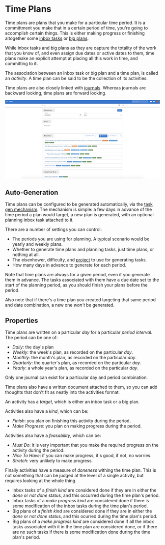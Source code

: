 # Time Plans

Time plans are plans that you make for a particular time period. It is
a committment you make that in a certain period of time, you're going to
accomplish certain things. This is either making progress or finishing
altogether some [inbox tasks](./inbox-tasks.md) or [big plans](./big-plans.md).

While inbox tasks and big plans as they are capture the totality of the work
that you know of, and even assign due dates or active dates to them, time plans
make an explicit attempt at placing all this work in time, and committing to
it.

The association between an inbox task or big plan and a time plan, is called
an _activity_. A time plan can be said to be the collection of its activities.

Time plans are also closely linked with [journals](./journals.md). Whereas
journals are backward looking, time plans are forward looking.

![Journals](../assets/time-plans-overview.png)

## Auto-Generation

Time plans can be configured to be generated automatically, via the 
[task gen mechanism](tasks-generation.md). The mechanism is simple: a few
days in advance of the time period a plan would target, a new plan is
generated, with an optional planning inbox task attached to it.

There are a number of settings you can control:
* The periods you are using for planning. A typical scenario would be
  yearly and weekly plans.
* Whether to generate time plans and planning tasks, just time plans, or
  nothing at all.
* The eisenhower, difficulty, and [project](projects.md) to use for generating tasks.
* How many days in advance to generate for each period.

Note that time plans are always for a given period, even if you generate
them in advance. The tasks associated with them have a due date set to the
start of the planning period, as you should finish your plans before the
period.

Also note that if there's a time plan you created targeting that same
period and date combination, a new one _won't_ be generated.

## Properties

Time plans are written on a particular _day_ for a particular _period interval_.
The period can be one of:

* _Daily_: the day's plan
* _Weekly_: the week's plan, as recorded on the particular _day_.
* _Monthly_: the month's plan, as recorded on the particular _day_.
* _Quarterly_: the quarter's plan, as recorded on the particular _day_.
* _Yearly_: a whole year's plan, as recorded on the particular _day_.

Only one journal can exist for a particular day and period combination.

Time plans also have a written document attached to them, so you can add
thoughts that don't fit as neatly into the activities format.

An activity has a _target_, which is either an inbox task or a big plan.

Activities also have a _kind_, which can be:

* _Finish_: you plan on finishing this activity during the period.
* _Make Progress_: you plan on making progress during the period.

Activities also have a _feasability_, which can be:

* _Must Do_: it is very important that you make the required progress on the
  activity during the period.
* _Nice To Have_: if you can make progress, it's good, if not, no worries.
* _Stretch_: very unlikely to make progress.

Finally activities have a measure of _doneness_ withing the time plan.
This is not something that can be judged at the level of a single activity,
but requires looking at the whole thing.

* Inbox tasks of a _finish kind_ are considered done if they are in either the
  _done_ or _not done_ status, and this occurred during the time plan's period.
* Inbox tasks of a _make progress kind_ are considered done if there is some
  modification of the inbox tasks during the time plan's period.
* Big plans of a _finish kind_ are considered done if they are in either the
  _done_ or _not done_ status, and this ocurred during the time plan's period.
* Big plans of a _make progress kind_ are considered done if all the inbox tasks
  associated with it in the time plan are considered done, or if there are no
  such tasks if there is some modification done during the time plan's period.
